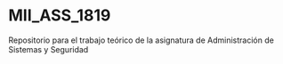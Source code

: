 # MII_ASS_1819
Repositorio para el trabajo teórico de la asignatura de Administración de Sistemas y Seguridad 
